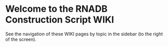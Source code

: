 # Welcome to the RNADB Construction Script WIKI

See the navigation of these WIKI pages by topic in the sidebar (to the right of the screen).
